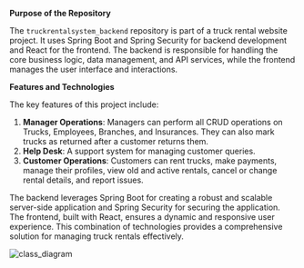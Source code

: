 **Purpose of the Repository**

The `truckrentalsystem_backend` repository is part of a truck rental website project. It uses Spring Boot and Spring Security for backend development and React for the frontend. The backend is responsible for handling the core business logic, data management, and API services, while the frontend manages the user interface and interactions.

**Features and Technologies**

The key features of this project include:
1. **Manager Operations**: Managers can perform all CRUD operations on Trucks, Employees, Branches, and Insurances. They can also mark trucks as returned after a customer returns them.
2. **Help Desk**: A support system for managing customer queries.
3. **Customer Operations**: Customers can rent trucks, make payments, manage their profiles, view old and active rentals, cancel or change rental details, and report issues.

The backend leverages Spring Boot for creating a robust and scalable server-side application and Spring Security for securing the application. The frontend, built with React, ensures a dynamic and responsive user experience. This combination of technologies provides a comprehensive solution for managing truck rentals effectively.

![class_diagram](https://github.com/user-attachments/assets/56dcadad-6945-437f-a1f2-ab8f9064b9c3)

